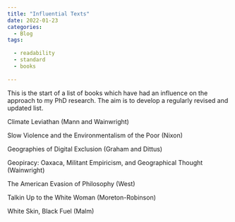 ```yaml
---
title: "Influential Texts"
date: 2022-01-23
categories:
  - Blog
tags:
  
  - readability
  - standard
  - books
  
---
```

This is the start of a list of books which have had an influence on the approach to my PhD research.  The aim is to develop a regularly revised and updated list. 

Climate Leviathan (Mann and Wainwright)

Slow Violence and the Environmentalism of the Poor (Nixon)

Geographies of Digital Exclusion (Graham and Dittus)

Geopiracy: Oaxaca, Militant Empiricism, and Geographical Thought (Wainwright) 

The American Evasion of Philosophy (West)

Talkin Up to the White Woman (Moreton-Robinson)

White Skin, Black Fuel (Malm) 

